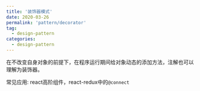 ```yaml
---
title: '装饰器模式'
date: 2020-03-26
permalink: 'pattern/decorator'
tag:
  - design-pattern
categories:
  - design-pattern
---
```


在不改变自身对象的前提下，在程序运行期间给对象动态的添加方法，注解也可以理解为装饰器。

常见应用: react高阶组件，react-redux中的`@connect`
